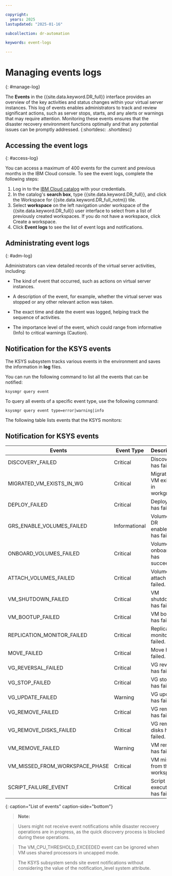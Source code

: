 ```yaml
---

copyright:
  years: 2025
lastupdated: "2025-01-16"

subcollection: dr-automation

keywords: event-logs

---
```


# Managing events logs
{: #manage-log}

The **Events** in the {{site.data.keyword.DR_full}} interface provides an overview of the key activities and status changes within your virtual server instances. This log of events enables administrators to track and review significant actions, such as server stops, starts, and any alerts or warnings that may require attention. Monitoring these events ensures that the disaster recovery environment functions optimally and that any potential issues can be promptly addressed.
{:shortdesc: .shortdesc}

## Accessing the event logs
{: #access-log}

You can access a maximum of 400 events for the current and previous months in the IBM Cloud console. To see the event logs, complete the following steps:

1. Log in to the [IBM Cloud catalog](https://cloud.ibm.com/catalog) with your credentials.
2. In the catalog's **search box**, type {{site.data.keyword.DR_full}}, and click the Workspace for {{site.data.keyword.DR_full_notm}} tile.
3. Select **workspace** on the left navigation under workspace of the {{site.data.keyword.DR_full}} user  interface to select from a list of previously created workspaces. If you do not have a workspace, click Create a workspace.
4. Click **Event logs** to see the list of event logs and notifications.

## Administrating event logs
{: #adm-log}

Administrators can view detailed records of the virtual server activities, including:

- The kind of event that occurred, such as actions on virtual server instances.

- A description of the event, for example, whether the virtual server was stopped or any other relevant action was taken.

- The exact time and date the event was logged, helping track the sequence of activities.

- The importance level of the event, which could range from informative (Info) to critical warnings (Caution).

## Notification for the KSYS events

The KSYS subsystem tracks various events in the environment and saves the information in **log** files.

You can run the following command to list all the events that can be notified:

```shell
ksysmgr query event

```

To query all events of a specific event type, use the following command:

```shell
ksysmgr query event type=error|warning|info

```

The following table lists events that the KSYS monitors:

## Notification for KSYS events

| **Events**                     | **Event Type**   | **Description**                                |
|---------------------------------|------------------|------------------------------------------------|
| DISCOVERY_FAILED               | Critical         | Discovery has failed.                          |
| MIGRATED_VM_EXISTS_IN_WG       | Critical         | Migrated VM exists in workgroup.              |
| DEPLOY_FAILED                  | Critical         | Deploy VM has failed.                         |
| GRS_ENABLE_VOLUMES_FAILED      | Informational    | Volumes DR enablement has failed.             |
| ONBOARD_VOLUMES_FAILED         | Critical         | Volumes onboard has succeeded.                |
| ATTACH_VOLUMES_FAILED          | Critical         | Volumes attach has failed.                    |
| VM_SHUTDOWN_FAILED             | Critical         | VM shutdown has failed.                       |
| VM_BOOTUP_FAILED               | Critical         | VM bootup has failed.                         |
| REPLICATION_MONITOR_FAILED     | Critical         | Replication monitor has failed.               |
| MOVE_FAILED                    | Critical         | Move has failed.                              |
| VG_REVERSAL_FAILED             | Critical         | VG reversal has failed.                       |
| VG_STOP_FAILED                 | Critical         | VG stop has failed.                           |
| VG_UPDATE_FAILED               | Warning          | VG update has failed.                         |
| VG_REMOVE_FAILED               | Critical         | VG remove has failed.                         |
| VG_REMOVE_DISKS_FAILED         | Critical         | VG remove disks has failed.                   |
| VM_REMOVE_FAILED               | Warning          | VM remove has failed.                         |
| VM_MISSED_FROM_WORKSPACE_PHASE | Critical         | VM missed from the workspace.                 |
| SCRIPT_FAILURE_EVENT           | Critical         | Script execution has failed.                  |
{: caption="List of events" caption-side="bottom"}

 >**Note:**
 
 >Users might not receive event notifications while disaster recovery operations are in progress, as the quick discovery process is blocked during these operations.

 >The VM_CPU_THRESHOLD_EXCEEDED event can be ignored when VM uses shared processors in uncapped mode.

 >The KSYS subsystem sends site event notifications without considering the value of the notification_level system attribute.
